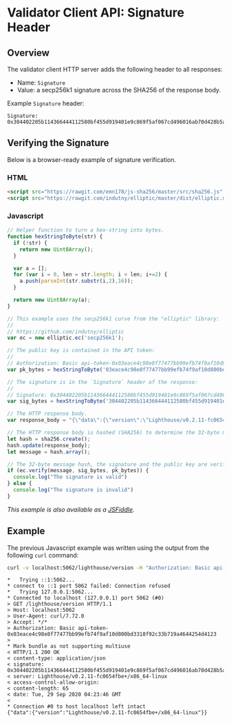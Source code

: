 # Validator Client API: Signature Header

## Overview

The validator client HTTP server adds the following header to all responses:

- Name: `Signature`
- Value: a secp256k1 signature across the SHA256 of the response body.

Example `Signature` header:

```text
Signature: 0x304402205b114366444112580bf455d919401e9c869f5af067cd496016ab70d428b5a99d0220067aede1eb5819eecfd5dd7a2b57c5ac2b98f25a7be214b05684b04523aef873
```

## Verifying the Signature

Below is a browser-ready example of signature verification.

### HTML

```html
<script src="https://rawgit.com/emn178/js-sha256/master/src/sha256.js" type="text/javascript"></script>
<script src="https://rawgit.com/indutny/elliptic/master/dist/elliptic.min.js" type="text/javascript"></script>
```

### Javascript

```javascript
// Helper function to turn a hex-string into bytes.
function hexStringToByte(str) {
  if (!str) {
    return new Uint8Array();
  }

  var a = [];
  for (var i = 0, len = str.length; i < len; i+=2) {
    a.push(parseInt(str.substr(i,2),16));
  }

  return new Uint8Array(a);
}

// This example uses the secp256k1 curve from the "elliptic" library:
//
// https://github.com/indutny/elliptic
var ec = new elliptic.ec('secp256k1');

// The public key is contained in the API token:
//
// Authorization: Basic api-token-0x03eace4c98e8f77477bb99efb74f9af10d800bd3318f92c33b719a4644254d4123
var pk_bytes = hexStringToByte('03eace4c98e8f77477bb99efb74f9af10d800bd3318f92c33b719a4644254d4123');

// The signature is in the `Signature` header of the response:
//
// Signature: 0x304402205b114366444112580bf455d919401e9c869f5af067cd496016ab70d428b5a99d0220067aede1eb5819eecfd5dd7a2b57c5ac2b98f25a7be214b05684b04523aef873
var sig_bytes = hexStringToByte('304402205b114366444112580bf455d919401e9c869f5af067cd496016ab70d428b5a99d0220067aede1eb5819eecfd5dd7a2b57c5ac2b98f25a7be214b05684b04523aef873');

// The HTTP response body.
var response_body = "{\"data\":{\"version\":\"Lighthouse/v0.2.11-fc0654fbe+/x86_64-linux\"}}";

// The HTTP response body is hashed (SHA256) to determine the 32-byte message.
let hash = sha256.create();
hash.update(response_body);
let message = hash.array();

// The 32-byte message hash, the signature and the public key are verified.
if (ec.verify(message, sig_bytes, pk_bytes)) {
  console.log("The signature is valid")
} else {
  console.log("The signature is invalid")
}
```

*This example is also available as a [JSFiddle](https://jsfiddle.net/wnqd74Lz/).*

## Example

The previous Javascript example was written using the output from the following
`curl` command:

```bash
curl -v localhost:5062/lighthouse/version -H "Authorization: Basic api-token-0x03eace4c98e8f77477bb99efb74f9af10d800bd3318f92c33b719a4644254d4123"
```

```text
*   Trying ::1:5062...
* connect to ::1 port 5062 failed: Connection refused
*   Trying 127.0.0.1:5062...
* Connected to localhost (127.0.0.1) port 5062 (#0)
> GET /lighthouse/version HTTP/1.1
> Host: localhost:5062
> User-Agent: curl/7.72.0
> Accept: */*
> Authorization: Basic api-token-0x03eace4c98e8f77477bb99efb74f9af10d800bd3318f92c33b719a4644254d4123
>
* Mark bundle as not supporting multiuse
< HTTP/1.1 200 OK
< content-type: application/json
< signature: 0x304402205b114366444112580bf455d919401e9c869f5af067cd496016ab70d428b5a99d0220067aede1eb5819eecfd5dd7a2b57c5ac2b98f25a7be214b05684b04523aef873
< server: Lighthouse/v0.2.11-fc0654fbe+/x86_64-linux
< access-control-allow-origin:
< content-length: 65
< date: Tue, 29 Sep 2020 04:23:46 GMT
<
* Connection #0 to host localhost left intact
{"data":{"version":"Lighthouse/v0.2.11-fc0654fbe+/x86_64-linux"}}
```
